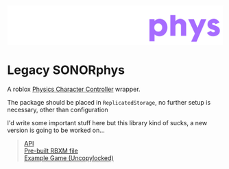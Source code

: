 ![cool](assets/logo.png)

# Legacy SONORphys

A roblox [Physics Character Controller](https://create.roblox.com/docs/physics/character-controllers) wrapper.

The package should be placed in `ReplicatedStorage`, no further setup is necessary, other than configuration

I'd write some important stuff here but this library kind of sucks, a new version is going to be worked on...

> [API](API.md)</br>
> [Pre-built RBXM file](build/SONORphys.rbxm)</br>
> [Example Game (Uncopylocked)](https://www.roblox.com/games/125620003065151/Movement-Tech)
